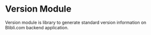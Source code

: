 # Version Module

Version module is library to generate standard version information on Blibli.com backend application.

